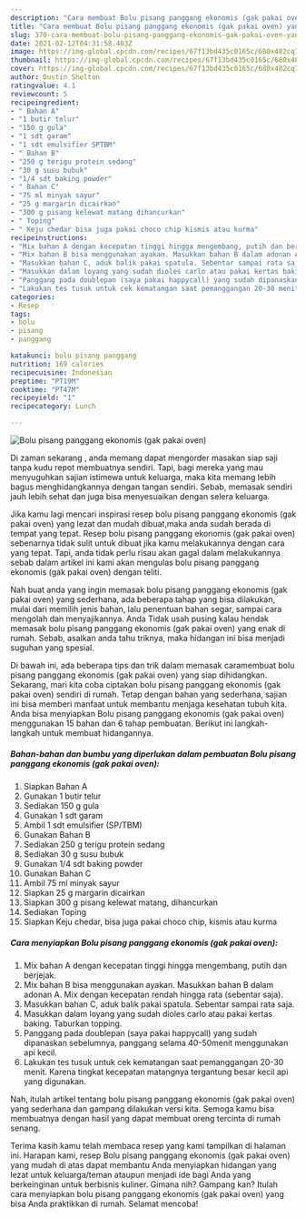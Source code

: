 ```yaml
---
description: "Cara membuat Bolu pisang panggang ekonomis (gak pakai oven) yang lezat Untuk Jualan"
title: "Cara membuat Bolu pisang panggang ekonomis (gak pakai oven) yang lezat Untuk Jualan"
slug: 370-cara-membuat-bolu-pisang-panggang-ekonomis-gak-pakai-oven-yang-lezat-untuk-jualan
date: 2021-02-12T04:31:58.403Z
image: https://img-global.cpcdn.com/recipes/67f13bd435c0165c/680x482cq70/bolu-pisang-panggang-ekonomis-gak-pakai-oven-foto-resep-utama.jpg
thumbnail: https://img-global.cpcdn.com/recipes/67f13bd435c0165c/680x482cq70/bolu-pisang-panggang-ekonomis-gak-pakai-oven-foto-resep-utama.jpg
cover: https://img-global.cpcdn.com/recipes/67f13bd435c0165c/680x482cq70/bolu-pisang-panggang-ekonomis-gak-pakai-oven-foto-resep-utama.jpg
author: Dustin Shelton
ratingvalue: 4.1
reviewcount: 5
recipeingredient:
- " Bahan A"
- "1 butir telur"
- "150 g gula"
- "1 sdt garam"
- "1 sdt emulsifier SPTBM"
- " Bahan B"
- "250 g terigu protein sedang"
- "30 g susu bubuk"
- "1/4 sdt baking powder"
- " Bahan C"
- "75 ml minyak sayur"
- "25 g margarin dicairkan"
- "300 g pisang kelewat matang dihancurkan"
- " Toping"
- " Keju chedar bisa juga pakai choco chip kismis atau kurma"
recipeinstructions:
- "Mix bahan A dengan kecepatan tinggi hingga mengembang, putih dan berjejak."
- "Mix bahan B bisa menggunakan ayakan. Masukkan bahan B dalam adonan A. Mix dengan kecepatan rendah hingga rata (sebentar saja)."
- "Masukkan bahan C, aduk balik pakai spatula. Sebentar sampai rata saja."
- "Masukkan dalam loyang yang sudah dioles carlo atau pakai kertas baking. Taburkan topping."
- "Panggang pada doublepan (saya pakai happycall) yang sudah dipanaskan sebelumnya, panggang selama 40-50menit menggunakan api kecil."
- "Lakukan tes tusuk untuk cek kematangan saat pemanggangan 20-30 menit. Karena tingkat kecepatan matangnya tergantung besar kecil api yang digunakan."
categories:
- Resep
tags:
- bolu
- pisang
- panggang

katakunci: bolu pisang panggang 
nutrition: 169 calories
recipecuisine: Indonesian
preptime: "PT19M"
cooktime: "PT47M"
recipeyield: "1"
recipecategory: Lunch

---
```



![Bolu pisang panggang ekonomis (gak pakai oven)](https://img-global.cpcdn.com/recipes/67f13bd435c0165c/680x482cq70/bolu-pisang-panggang-ekonomis-gak-pakai-oven-foto-resep-utama.jpg)

Di zaman  sekarang , anda memang dapat mengorder masakan siap saji tanpa kudu repot membuatnya sendiri. Tapi, bagi mereka yang mau menyuguhkan sajian istimewa untuk keluarga, maka kita memang lebih bagus menghidangkannya dengan tangan sendiri. Sebab, memasak sendiri jauh lebih sehat dan juga bisa menyesuaikan dengan selera keluarga.

Jika kamu lagi mencari inspirasi resep bolu pisang panggang ekonomis (gak pakai oven) yang lezat dan mudah dibuat,maka anda sudah berada di tempat yang tepat. Resep bolu pisang panggang ekonomis (gak pakai oven)  sebenarnya tidak sulit untuk dibuat jika kamu melakukannya dengan cara yang tepat. Tapi, anda tidak perlu risau akan gagal dalam melakukannya 
sebab dalam artikel ini kami akan mengulas bolu pisang panggang ekonomis (gak pakai oven) dengan teliti.  



Nah buat anda yang ingin memasak bolu pisang panggang ekonomis (gak pakai oven) yang sederhana, ada beberapa tahap yang bisa dilakukan, mulai dari memilih jenis bahan, lalu penentuan bahan segar, sampai cara mengolah dan menyajikannya. Anda Tidak usah pusing kalau hendak memasak bolu pisang panggang ekonomis (gak pakai oven) yang enak di rumah. Sebab, asalkan anda  tahu triknya, maka hidangan ini bisa menjadi suguhan yang spesial.

Di bawah ini, ada beberapa tips dan trik dalam memasak caramembuat bolu pisang panggang ekonomis (gak pakai oven) yang siap dihidangkan. Sekarang, mari kita coba ciptakan bolu pisang panggang ekonomis (gak pakai oven) sendiri di rumah. Tetap dengan bahan yang sederhana, sajian ini bisa memberi manfaat untuk membantu menjaga kesehatan tubuh kita. Anda bisa menyiapkan Bolu pisang panggang ekonomis (gak pakai oven) menggunakan 15 bahan dan 6 tahap pembuatan. Berikut ini langkah-langkah untuk membuat hidangannya.

<!--inarticleads1-->

##### Bahan-bahan dan bumbu yang diperlukan dalam pembuatan Bolu pisang panggang ekonomis (gak pakai oven):

1. Siapkan  Bahan A
1. Gunakan 1 butir telur
1. Sediakan 150 g gula
1. Gunakan 1 sdt garam
1. Ambil 1 sdt emulsifier (SP/TBM)
1. Gunakan  Bahan B
1. Sediakan 250 g terigu protein sedang
1. Sediakan 30 g susu bubuk
1. Gunakan 1/4 sdt baking powder
1. Gunakan  Bahan C
1. Ambil 75 ml minyak sayur
1. Siapkan 25 g margarin dicairkan
1. Siapkan 300 g pisang kelewat matang, dihancurkan
1. Sediakan  Toping
1. Siapkan  Keju chedar, bisa juga pakai choco chip, kismis atau kurma




<!--inarticleads2-->

##### Cara menyiapkan Bolu pisang panggang ekonomis (gak pakai oven):

1. Mix bahan A dengan kecepatan tinggi hingga mengembang, putih dan berjejak.
1. Mix bahan B bisa menggunakan ayakan. Masukkan bahan B dalam adonan A. Mix dengan kecepatan rendah hingga rata (sebentar saja).
1. Masukkan bahan C, aduk balik pakai spatula. Sebentar sampai rata saja.
1. Masukkan dalam loyang yang sudah dioles carlo atau pakai kertas baking. Taburkan topping.
1. Panggang pada doublepan (saya pakai happycall) yang sudah dipanaskan sebelumnya, panggang selama 40-50menit menggunakan api kecil.
1. Lakukan tes tusuk untuk cek kematangan saat pemanggangan 20-30 menit. Karena tingkat kecepatan matangnya tergantung besar kecil api yang digunakan.




Nah, itulah artikel tentang  bolu pisang panggang ekonomis (gak pakai oven)  yang sederhana dan gampang dilakukan versi kita. Semoga kamu bisa membuatnya dengan hasil yang dapat membuat oreng tercinta di rumah senang. 

Terima kasih kamu telah membaca resep yang kami tampilkan di halaman ini. Harapan kami, resep  Bolu pisang panggang ekonomis (gak pakai oven) yang mudah di atas dapat membantu Anda menyiapkan hidangan yang lezat untuk keluarga/teman ataupun menjadi ide bagi Anda yang berkeinginan untuk berbisnis kuliner. Gimana nih? Gampang kan? Itulah cara menyiapkan bolu pisang panggang ekonomis (gak pakai oven) yang bisa Anda praktikkan di rumah. Selamat mencoba!

